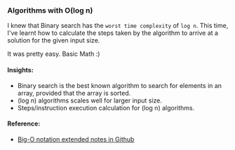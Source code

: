 ### Algorithms with O(log n)
I knew that Binary search has the `worst time complexity` of `log n`. This time, I've learnt how to calculate the steps taken by the algorithm to arrive at a solution for the given input size.

It was pretty easy. Basic Math :)

#### Insights:
- Binary search is the best known algorithm to search for elements in an array, provided that the array is sorted.
- (log n) algorithms scales well for larger input size.
- Steps/instruction execution calculation for (log n) algorithms.

#### Reference:
- [Big-O notation extended notes in Github](https://github.com/wannabemrrobot/becoming-leet/blob/main/courseworks/practical-data-structures-algorithms-in-java/eclipse-workspace/becoming-leet/src/README.md#big-o-notation---extended)